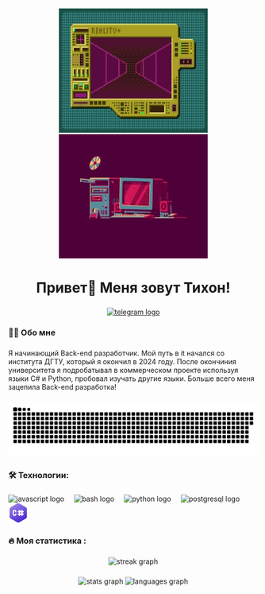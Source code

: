 ###

<p align="center">
 <img height="250" width="300" src="assets/giphy_2.webp" alt="Computer"/>
 <img height="250" width="300" src="assets/giphy.webp" alt="Computer"/>
</p>

###

<h1 align="center">Привет👋 Меня зовут Тихон!</h1>

###

<div align="center">
  <a href="https://t.me/Tihohod7" target="_blank">
    <img src="https://img.shields.io/static/v1?message=Telegram&logo=telegram&label=&color=2CA5E0&logoColor=white&labelColor=&style=for-the-badge" height="25" alt="telegram logo"  />
  </a>
</div>

###

<h3 align="left">👩‍💻  Обо мне</h3>

###

<p align="left">Я начинающий Back-end разработчик. Мой путь в it начался со института ДГТУ, который я окончил в 2024 году. После окончиния университета я подробатывал в коммерческом проекте используя языки C# и Python, пробовал изучать другие языки. Больше всего меня зацепила Back-end разработка!</p>

###

<p align="center">
 <img width="600" src="assets/github-snake.svg" alt="snake"/>
</p>

###

<h3 align="left">🛠 Технологии:</h3>

###

<div align="left">
  <img src="https://cdn.jsdelivr.net/gh/devicons/devicon/icons/javascript/javascript-original.svg" height="40" alt="javascript logo"  />
  <img width="12" />
  <img src="https://cdn.simpleicons.org/gnubash/4EAA25" height="40" alt="bash logo"  />
  <img width="12" />
  <img src="https://skillicons.dev/icons?i=py" height="40" alt="python logo"  />
  <img width="12" />
  <img src="https://skillicons.dev/icons?i=postgres" height="40" alt="postgresql logo"  />
  <img width="12" />
  <img src="assets/C_Sharp_Icon.png" height="40" alt="postgresql logo"  />
  <img width="12" />
</div>

###

###

<h3 align="left">🔥   Моя статистика :</h3>

###

<div align="center">
  <img src="https://streak-stats.demolab.com?user=Tihohod2000&locale=en&mode=daily&theme=tokyonight&hide_border=false&border_radius=5&order=3" height="220" alt="streak graph"  />
</div>

###

<div align="center">
  <img src="https://github-readme-stats.vercel.app/api?username=Tihohod2000&hide_title=false&hide_rank=false&show_icons=true&include_all_commits=true&count_private=true&disable_animations=false&theme=tokyonight&locale=en&hide_border=false&order=1" height="150" alt="stats graph"  />
  <img src="https://github-readme-stats.vercel.app/api/top-langs?username=Tihohod2000&locale=en&hide_title=false&layout=compact&card_width=320&langs_count=5&theme=tokyonight&hide_border=false&order=2&bg_color=red,black" height="150" alt="languages graph"  />
</div>

###
